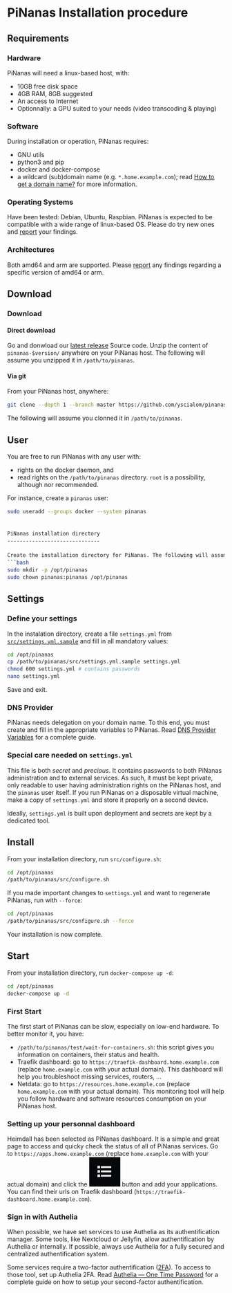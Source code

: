 PiNanas Installation procedure
=============================

Requirements
------------

### Hardware

PiNanas will need a linux-based host, with:
- 10GB free disk space
- 4GB RAM, 8GB suggested
- An access to Internet
- Optionnally: a GPU suited to your needs (video transcoding & playing)

### Software

During installation or operation, PiNanas requires:
- GNU utils
- python3 and pip
- docker and docker-compose
- a wildcard (sub)domain name (e.g. `*.home.example.com`); read
[How to get a domain name?](doc/get-a-domain-name.md "doc/get-a-domain-name.md") for more information.

### Operating Systems

Have been tested: Debian, Ubuntu, Raspbian. PiNanas is expected to be compatible with a wide range of
linux-based OS. Please do try new ones and [report](https://github.com/yscialom/pinanas/issues) your findings.

### Architectures

Both amd64 and arm are supported. Please [report](https://github.com/yscialom/pinanas/issues) any findings regarding a
specific version of amd64 or arm.


Download
--------

### Download

#### Direct download
Go and donwload our [latest release](https://github.com/yscialom/pinanas/releases) Source code.
Unzip the content of `pinanas-$version/` anywhere on your PiNanas host. The following will assume you unzipped it in
`/path/to/pinanas`.

#### Via git
From your PiNanas host, anywhere:
```bash
git clone --depth 1 --branch master https://github.com/yscialom/pinanas.git
```
The following will assume you clonned it in `/path/to/pinanas`.


User
----

You are free to run PiNanas with any user with:
- rights on the docker daemon, and
- read rights on the `/path/to/pinanas` directory.
`root` is a possibility, although nor recommended.

For instance, create a `pinanas` user:
```bash
sudo useradd --groups docker --system pinanas


PiNanas installation directory
------------------------------

Create the installation directory for PiNanas. The following will assume it is `/opt/pinanas`.
```bash
sudo mkdir -p /opt/pinanas
sudo chown pinanas:pinanas /opt/pinanas
```


Settings
--------

### Define your settings
In the instalation directory, create a file `settings.yml` from [`src/settings.yml.sample`](src/settings.yml.sample)
and fill in all mandatory values:
```bash
cd /opt/pinanas
cp /path/to/pinanas/src/settings.yml.sample settings.yml
chmod 600 settings.yml # contains passwords
nano settings.yml
```

Save and exit.

### DNS Provider
PiNanas needs delegation on your domain name. To this end, you must create and fill in the appropriate variables to
PiNanas. Read [DNS Provider Variables](doc/dns-provider-variables.md "doc/dns-provider-variables.md") for a complete
guide.

### Special care needed on `settings.yml`
This file is both _secret_ and _precious_. It contains passwords to both PiNanas administration and to
external services. As such, it must be kept private, only readable to user having administration rights on the PiNanas
host, and the `pinanas` user itself. If you run PiNanas on a disposable virtual machine, make a copy of `settings.yml`
and store it properly on a second device.

Ideally, `settings.yml` is built upon deployment and secrets are kept by a dedicated tool.


Install
-------

From your installation directory, run `src/configure.sh`:
```bash
cd /opt/pinanas
/path/to/pinanas/src/configure.sh
```
If you made important changes to `settings.yml` and want to regenerate PiNanas, run with `--force`:
```bash
cd /opt/pinanas
/path/to/pinanas/src/configure.sh --force
```

Your installation is now complete.


Start
-----

From your installation directory, run `docker-compose up -d`:
```bash
cd /opt/pinanas
docker-compose up -d
```

### First Start

The first start of PiNanas can be slow, especially on low-end hardware. To better monitor it, you have:
- `/path/to/pinanas/test/wait-for-containers.sh`: this script gives you information on containers, their status and
  health.
- Traefik dashboard: go to `https://traefik-dashboard.home.example.com` (replace `home.example.com` with your actual
domain). This dashboard will help you troubleshoot missing services, routers, ...
- Netdata: go to `https://resources.home.example.com` (replace `home.example.com` with your actual domain). This
monitoring tool will help you follow hardware and software resources consumption on your PiNanas host.

### Setting up your personnal dashboard

Heimdall has been selected as PiNanas dashboard. It is a simple and great page to access and quicky check the status
of all of PiNanas services. Go to `https://apps.home.example.com` (replace `home.example.com` with your actual domain)
and click the ![Haimdall Application List button](doc/res/heimdall-application-list.png) button and add your applications. You can find their urls on Traefik dashboard (`https://traefik-dashboard.home.example.com`).

### Sign in with Authelia

When possible, we have set services to use Authelia as its authentification manager. Some tools, like Nextcloud or
Jellyfin, allow authentification by Authelia or internally. If possible, always use Authelia for a fully secured and
centralized authentification system.

Some services require a two-factor authentification
([2FA](https://en.wikipedia.org/wiki/Multi-factor_authentication "Wikipedia — Multi-factor authentication")). To
access to those tool, set up Authelia 2FA. Read
[Authelia — One Time Password](https://www.authelia.com/overview/authentication/one-time-password/) for a complete
guide on how to setup your second-factor authentification.
